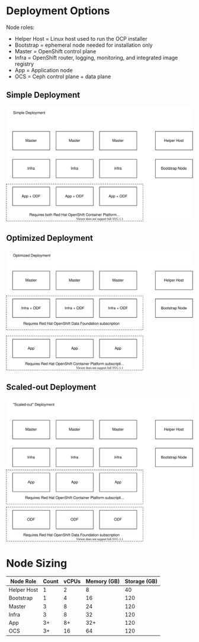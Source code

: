# Deployment Options

Node roles:
* Helper Host = Linux host used to run the OCP installer
* Bootstrap = ephemeral node needed for installation only
* Master = OpenShift control plane
* Infra = OpenShift router, logging, monitoring, and integrated image registry
* App = Application node
* OCS = Ceph control plane + data plane

## Simple Deployment

![Deployment Diagram](odf_deployment_simple.svg "Deployment Diagram")

## Optimized Deployment

![Deployment Diagram](odf_deployment_optimized.svg "Deployment Diagram")

## Scaled-out Deployment

![Deployment Diagram](odf_deployment_scaled_out.svg "Deployment Diagram")

# Node Sizing

 Node Role | Count | vCPUs | Memory (GB)| Storage (GB)
--------- | ----- | ---- | ------ | -------
Helper Host | 1 | 2 | 8 | 40
Bootstrap | 1 | 4 | 16 | 120
Master | 3 | 8 | 24 | 120
Infra | 3 | 8 | 32 | 120
App | 3+ | 8+ | 32+ | 120
OCS | 3+ | 16 | 64 | 120
